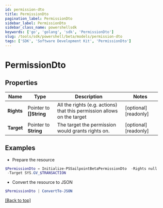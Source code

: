 ```yaml
---
id: permission-dto
title: PermissionDto
pagination_label: PermissionDto
sidebar_label: PermissionDto
sidebar_class_name: powershellsdk
keywords: ['go', 'golang', 'sdk', 'PermissionDto'] 
slug: /tools/sdk/powershell/beta/models/permission-dto
tags: ['SDK', 'Software Development Kit', 'PermissionDto']
---
```



# PermissionDto

## Properties

Name | Type | Description | Notes
------------ | ------------- | ------------- | -------------
**Rights** |  Pointer to **[]String** | All the rights (e.g. actions) that this permission allows on the target | [optional] [readonly] 
**Target** |  Pointer to **String** | The target the permission would grants rights on. | [optional] [readonly] 

## Examples

- Prepare the resource
```powershell
$PermissionDto = Initialize-PSSailpointBetaPermissionDto  -Rights null `
 -Target SYS.GV_$TRANSACTION
```

- Convert the resource to JSON
```powershell
$PermissionDto | ConvertTo-JSON
```


[[Back to top]](#) 

